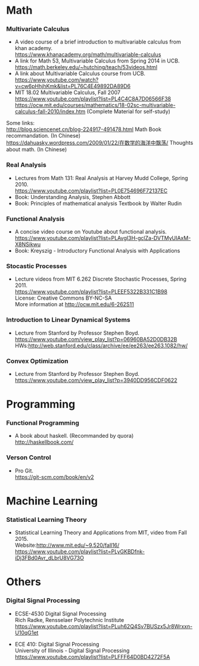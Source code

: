 # Math

### Multivariate Calculus
* A video course of a brief introduction to multivariable calculus from khan academy.  
https://www.khanacademy.org/math/multivariable-calculus  
* A link for Math 53, Multivariable Calculus from Spring 2014 in UCB.  
https://math.berkeley.edu/~hutching/teach/53videos.html
* A link about Multivariable Calculus course from UCB.  
https://www.youtube.com/watch?v=cw6pHhjhKmk&list=PL76C4E49892DA89D6
* MIT 18.02 Multivariable Calculus, Fall 2007  
https://www.youtube.com/playlist?list=PL4C4C8A7D06566F38  
https://ocw.mit.edu/courses/mathematics/18-02sc-multivariable-calculus-fall-2010/index.htm (Complete Material for self-study)

Some links:  
http://blog.sciencenet.cn/blog-224917-491478.html Math Book recommandation. (In Chinese)  
https://dahuasky.wordpress.com/2009/01/22/在数学的海洋中飘荡/ Thoughts about math. (In Chinese)

### Real Analysis
* Lectures from Math 131: Real Analysis at Harvey Mudd College, Spring 2010.  
https://www.youtube.com/playlist?list=PL0E754696F72137EC
* Book: Understanding Analysis, Stephen Abbott  
* Book: Principles of mathematical analysis Textbook by Walter Rudin  

### Functional Analysis  
* A concise video course on Youtube about functional analysis.  
https://www.youtube.com/playlist?list=PLAvgI3H-gclZa-DVTMyUIAxM-X8NSikwu  
* Book: Kreyszig - Introductory Functional Analysis with Applications  

### Stocastic Processes
* Lecture videos from MIT 6.262 Discrete Stochastic Processes, Spring 2011.  
https://www.youtube.com/playlist?list=PLEEF5322B331C1B98  
License: Creative Commons BY-NC-SA  
More information at http://ocw.mit.edu/6-262S11 

### Introduction to Linear Dynamical Systems
* Lecture from Stanford by Professor Stephen Boyd.  
https://www.youtube.com/view_play_list?p=06960BA52D0DB32B  
HWs:http://web.stanford.edu/class/archive/ee/ee263/ee263.1082/hw/

### Convex Optimization
* Lecture from Stanford by Professor Stephen Boyd.  
https://www.youtube.com/view_play_list?p=3940DD956CDF0622

# Programming

### Functional Programming
* A book about haskell. (Recommanded by quora)  
http://haskellbook.com/

### Verson Control
* Pro Git.  
https://git-scm.com/book/en/v2

# Machine Learning

### Statistical Learning Theory
* Statistical Learning Theory and Applications from MIT, video from Fall 2015.  
Website:http://www.mit.edu/~9.520/fall16/   
https://www.youtube.com/playlist?list=PLyGKBDfnk-iDj3FBd0Avr_dLbrU8VG73O

# Others

### Digital Signal Processing
* ECSE-4530 Digital Signal Processing  
Rich Radke, Rensselaer Polytechnic Institute  
https://www.youtube.com/playlist?list=PLuh62Q4Sv7BUSzx5Jr8Wrxxn-U10qG1et

*  ECE 410: Digital Signal Processing  
University of Illinois - Digital Signal Processing  
https://www.youtube.com/playlist?list=PLFFF64D0BD4272F5A
